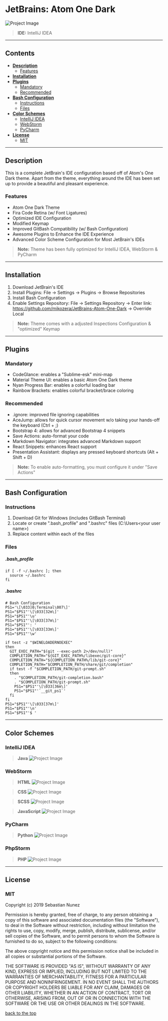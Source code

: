 # JetBrains: Atom One Dark

![Project Image](https://lh3.googleusercontent.com/mYzpNKYNA8o8xQqm7Ih1sQfPeRKi-Ns-4RGaB6bK-mwfRv2AbkOg7iBKr9WrB60ioB7vi5nhYeB-6i0j3TE0F1eRnTdsEy5wX2TjHw=w1098-h570-rw-no)

> **IDE:** IntelliJ IDEA

---

## **Contents**

- [**Description**](#description)
  - [Features](#features)
- [**Installation**](#installation)
- [**Plugins**](#plugins)
  - [Mandatory](#mandatory)
  - [Recommended](#recommended)
- [**Bash Configuration**](#bash-configuration)
  - [Instructions](#instructions)
  - [Files](#files)
- [**Color Schemes**](#color-schemes)
  - [IntelliJ IDEA](#intellij-idea)
  - [WebStorm](#webstorm)
  - [PyCharm](#pycharm)
- [**License**](#license)
  - [MIT](#mit)
  
---

## **Description**
This is a complete JetBrain's IDE configuration based off of Atom's One Dark theme. Apart from the theme, everything around the IDE has been set up to provide a beautiful and pleasant experience. 

### Features
- Atom One Dark Theme
- Fira Code Retina (w/ Font Ligatures)
- Optimized IDE Configuration
- Modified Keymap
- Improved GitBash Compatibility (w/ Bash Configuration)
- Awesome Plugins to Enhance the IDE Experience 
- Advanced Color Scheme Configuration for Most JetBrain's IDEs

> **Note:** Theme has been fully optimized for IntelliJ IDEA, WebStorm & PyCharm

---

## **Installation**
1. Download JetBrain's IDE
2. Install Plugins: File -> Settings -> Plugins -> Browse Repositories 
3. Install Bash Configuration
4. Enable Settings Repository: File -> Settings Repository -> Enter link: https://github.com/mikozera/JetBrains-Atom-One-Dark -> Override Local 

> **Note:** Theme comes with a adjusted Inspections Configuration & "optimized" Keymap

---

## **Plugins**

### Mandatory
- CodeGlance: enables a "Sublime-esk" mini-map
- Material Theme UI: enables a basic Atom One Dark theme
- Nyan Progress Bar: enables a colorful loading bar
- Rainbow Brackets: enables colorful bracket/brace coloring

### Recommended
- .ignore: improved file ignoring capabilities
- AceJump: allows for quick cursor movement w/o taking your hands-off the keyboard (Ctrl + ;)
- Bootstrap 4: allows for advanced Bootstrap 4 snippets
- Save Actions: auto-format your code 
- Markdown Navigator: integrates advanced Markdown support
- React Snippets: enhances React support
- Presentation Assistant: displays any pressed keyboard shortcuts (Alt + Shift + D)

> **Note:** To enable auto-formatting, you must configure it under "Save Actions"

---

## **Bash Configuration**

### Instructions
1. Download Git for Windows (includes GitBash Terminal)
2. Locate or create ".bash_profile" and ".bashrc" files (C:\Users\<your user name>)
3. Replace content within each of the files

### Files
##### .bash_profile
```
if [ -f ~/.bashrc ]; then
  source ~/.bashrc
fi
```

##### .bashrc
```
# Bash Configuration
PS1='\[\033]0;Terminal\007\]'
PS1="$PS1"'\[\033[32m\]' 
PS1="$PS1"'\u' 
PS1="$PS1"'\[\033[37m\]' 
PS1="$PS1"': ' 
PS1="$PS1"'\[\033[33m\]' 
PS1="$PS1"'\w' 

if test -z "$WINELOADERNOEXEC"
then
  GIT_EXEC_PATH="$(git --exec-path 2>/dev/null)"
  COMPLETION_PATH="${GIT_EXEC_PATH%/libexec/git-core}"
  COMPLETION_PATH="${COMPLETION_PATH%/lib/git-core}"
  COMPLETION_PATH="$COMPLETION_PATH/share/git/completion"
  if test -f "$COMPLETION_PATH/git-prompt.sh"
  then
    . "$COMPLETION_PATH/git-completion.bash"
    . "$COMPLETION_PATH/git-prompt.sh"
    PS1="$PS1"'\[\033[36m\]' 
    PS1="$PS1"'`__git_ps1`' 
  fi
fi
PS1="$PS1"'\[\033[37m\]' 
PS1="$PS1"'\n' 
PS1="$PS1"'$ ' 
```
---

## **Color Schemes**

### IntelliJ IDEA
> **Java** 
![Project Image](https://lh3.googleusercontent.com/CsTwmEmQP-JfKdWR-qcCjCf9chOsXjSVNMesrkMYrQPyWOsQG7zZ8KZUMKtlRph17hSTiJMBX54eGXf3NdHV94KuZYbUQrnzHNtn=w1920-h996-rw-no)


### WebStorm
> **HTML**
![Project Image](https://lh3.googleusercontent.com/N5RPHtjH9sc40jJ0A3HpVa8I5uQP469z_G8hP5KkV7_ut4_RPwqUGWQSzlF1RfY90HT90-rOdzYY3232z-jXlu4Fog-vseiq_AMx=w1920-h994-rw-no)

> **CSS**
![Project Image](https://lh3.googleusercontent.com/lIJH4y4KICWwlc0UZkyJR_7FRkXHeBfKNKPkKSmB7yc7Ejsda6-ewWxB45oavDKV-TJat9Ja5HPq884zFyP_TzTOiepOoaSI9pcK=w1920-h996-rw-no)

> **SCSS** 
![Project Image](https://lh3.googleusercontent.com/p3Gp_AfnMzd5pLuaPArqy8KaWfxoJV_UCagL-WiYx6RjDwh3KC-ath4rDxMxaJs05yCIiCya-joV01Z4S_sQAhBbyc11S-YgBLxj=w1920-h998-rw-no)

> **JavaScript** 
![Project Image](https://lh3.googleusercontent.com/nPhlu7qn0KU0xLjD65S_uWn6xS1Fnh2fW3ehX81l2T_RYP3KwoCl6MV2rHY_p14w4UyfZH6gbWsVnIOhavOZ3XcurdiZHmlebZtb=w1920-h997-rw-no)


### PyCharm
> **Python**
![Project Image](https://lh3.googleusercontent.com/6KALxyKTrtqEZGJf4-7YIeFV9WOaxZSct7rOGMggKjmyeXwNpCWuzX68dBernUcA75cAFHC8S5rZQg=w1868-h969-rw-no)
 
 
### PhpStorm
> **PHP**
![Project Image](https://lh3.googleusercontent.com/Kx4axKEhDgBXdHz7BomKYOJ0vuPLvU-xGrsOdMdBTy6HiWympW3ww2ea0cbu2AxnQuJzOJz6389EJw=w1870-h969-rw-no)

---
## **License**

### MIT

Copyright (c) 2019 Sebastian Nunez

Permission is hereby granted, free of charge, to any person obtaining a copy
of this software and associated documentation files (the "Software"), to deal
in the Software without restriction, including without limitation the rights
to use, copy, modify, merge, publish, distribute, sublicense, and/or sell
copies of the Software, and to permit persons to whom the Software is
furnished to do so, subject to the following conditions:

The above copyright notice and this permission notice shall be included in all
copies or substantial portions of the Software.

THE SOFTWARE IS PROVIDED "AS IS", WITHOUT WARRANTY OF ANY KIND, EXPRESS OR
IMPLIED, INCLUDING BUT NOT LIMITED TO THE WARRANTIES OF MERCHANTABILITY,
FITNESS FOR A PARTICULAR PURPOSE AND NONINFRINGEMENT. IN NO EVENT SHALL THE
AUTHORS OR COPYRIGHT HOLDERS BE LIABLE FOR ANY CLAIM, DAMAGES OR OTHER
LIABILITY, WHETHER IN AN ACTION OF CONTRACT, TORT OR OTHERWISE, ARISING FROM,
OUT OF OR IN CONNECTION WITH THE SOFTWARE OR THE USE OR OTHER DEALINGS IN THE
SOFTWARE.

[back to the top](#jetbrains-atom-one-dark)
